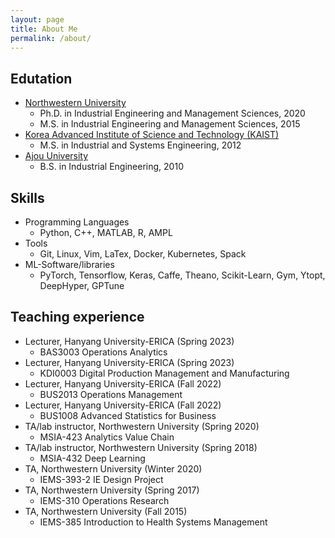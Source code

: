 ```yaml
---
layout: page
title: About Me
permalink: /about/
---
```


## Edutation
- [Northwestern University](https://www.mccormick.northwestern.edu/industrial/) 
  - Ph.D. in Industrial Engineering and Management Sciences, 2020
  - M.S. in Industrial Engineering and Management Sciences, 2015
- [Korea Advanced Institute of Science and Technology (KAIST)](https://ie.kaist.ac.kr/) 
  - M.S. in Industrial and Systems Engineering, 2012
- [Ajou University](http://www2.ajou.ac.kr/ie_en/) 
  - B.S. in Industrial Engineering, 2010
  
<!-- - Ph.D. in Industrial Engineering and Management Sciences, [Northwestern University](https://www.mccormick.northwestern.edu/industrial/), 2020, USA 
- M.S. in Industrial Engineering and Management Sciences, [Northwestern University](https://www.mccormick.northwestern.edu/industrial/), 2015, USA
- M.S. in Industrial and Systems Engineering, [Korea Advanced Institute of Science and Technology (KAIST)](https://ie.kaist.ac.kr/), 2012, South Korea
- B.S. in Industrial Engineering, [Ajou University](http://www2.ajou.ac.kr/ie_en/), 2010, South Korea -->

## Skills
- Programming Languages
  - Python, C++, MATLAB, R, AMPL
- Tools
  - Git, Linux, Vim, LaTex, Docker, Kubernetes, Spack
- ML-Software/libraries
  - PyTorch, Tensorflow, Keras, Caffe, Theano, Scikit-Learn, Gym, Ytopt, DeepHyper, GPTune

## Teaching experience
- Lecturer, Hanyang University-ERICA (Spring 2023)
  - BAS3003 Operations Analytics
- Lecturer, Hanyang University-ERICA (Spring 2023)
  - KDI0003 Digital Production Management and Manufacturing
- Lecturer, Hanyang University-ERICA (Fall 2022)
  - BUS2013 Operations Management
- Lecturer, Hanyang University-ERICA (Fall 2022)
  - BUS1008 Advanced Statistics for Business
- TA/lab instructor, Northwestern University (Spring 2020)  
  - MSIA-423 Analytics Value Chain
- TA/lab instructor, Northwestern University (Spring 2018)
  - MSIA-432 Deep Learning
- TA, Northwestern University (Winter 2020)  
  - IEMS-393-2 IE Design Project
- TA, Northwestern University (Spring 2017)
  - IEMS-310 Operations Research
- TA, Northwestern University (Fall 2015)
  - IEMS-385 Introduction to Health Systems Management

<!-- ## Profiles
- Argonne profile at [https://www.anl.gov/profile/jaehoon-koo](https://www.anl.gov/profile/jaehoon-koo). 
- Northwestern website at [https://sites.google.com/a/u.northwestern.edu/jaehoon_koo/home](https://sites.google.com/a/u.northwestern.edu/jaehoon_koo/home). -->

<!--- This is the base Jekyll theme. You can find out more info about customizing your Jekyll theme, as well as basic Jekyll usage documentation at [jekyllrb.com](https://jekyllrb.com/)

You can find the source code for Minima at GitHub:
[jekyll][jekyll-organization] /
[minima](https://github.com/jekyll/minima)

You can find the source code for Jekyll at GitHub:
[jekyll][jekyll-organization] /
[jekyll](https://github.com/jekyll/jekyll)


[jekyll-organization]: https://github.com/jekyll -->
